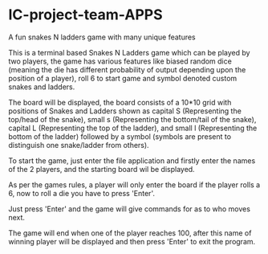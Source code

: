 # IC-project-team-APPS
A fun snakes N ladders game with many unique features

This is a terminal based Snakes N Ladders game which can be played by two players, the game has various features like biased random dice (meaning the die has different probability of output depending upon the position of a player), roll 6 to start game and symbol denoted custom snakes and ladders.

The board will be displayed, the board consists of a 10*10 grid with positions of Snakes and Ladders shown as capital S (Representing the top/head of the snake), small s (Representing the bottom/tail of the snake), capital L (Representing the top of the ladder), and small l (Representing the bottom of the ladder) followed by a symbol (symbols are present to distinguish one snake/ladder from others).


To start the game, just enter the file application and firstly enter the names of the 2 players, and the starting board wil be displayed.  

As per the games rules, a player will only enter the board if the player rolls a 6, now to roll a die you have to press 'Enter'.

Just press 'Enter' and the game will give commands for as to who moves next.

The game will end when one of the player reaches 100, after this name of winning player will be displayed and then press 'Enter' to exit the program.
